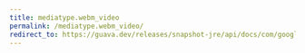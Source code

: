 ```yaml
---
title: mediatype.webm_video
permalink: /mediatype.webm_video/
redirect_to: https://guava.dev/releases/snapshot-jre/api/docs/com/google/common/net/MediaType.html#WEBM_VIDEO
---
```

